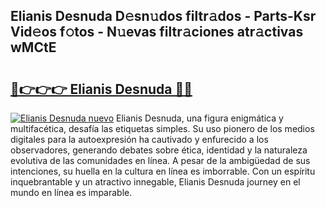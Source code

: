 ## Elianis Desnuda D𝚎sn𝚞dos filtr𝚊dos - Parts-Ksr Vid𝚎os f𝚘tos - N𝚞evas filtr𝚊ciones atr𝚊ctivas wMCtE

# <h2><a href="http://mbaouur.tromn.icu/?c=Elianis+Desnuda">🔗👉👉👉 Elianis Desnuda 🔗🔗</a></h2>

[![Elianis Desnuda nuevo](https://i.imgur.com/pEAQMta.gif)](http://mbaouur.tromn.icu/?c=Elianis+Desnuda)
Elianis Desnuda, una figura enigmática y multifacética, desafía las etiquetas simples. Su uso pionero de los medios digitales para la autoexpresión ha cautivado y enfurecido a los observadores, generando debates sobre ética, identidad y la naturaleza evolutiva de las comunidades en línea. A pesar de la ambigüedad de sus intenciones, su huella en la cultura en línea es imborrable. Con un espíritu inquebrantable y un atractivo innegable, Elianis Desnuda journey en el mundo en línea es imparable.
